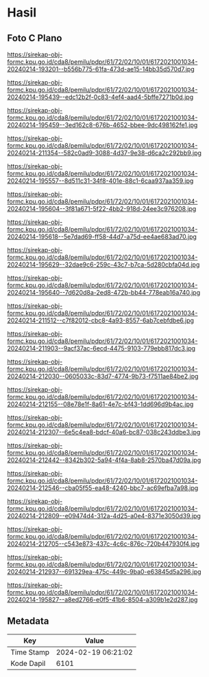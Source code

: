 # Hasil

## Foto C Plano

https://sirekap-obj-formc.kpu.go.id/cda8/pemilu/pdpr/61/72/02/10/01/6172021001034-20240214-193201--b556b775-61fa-473d-ae15-14bb35d570d7.jpg

https://sirekap-obj-formc.kpu.go.id/cda8/pemilu/pdpr/61/72/02/10/01/6172021001034-20240214-195439--edc12b2f-0c83-4ef4-aad4-5bffe7271b0d.jpg

https://sirekap-obj-formc.kpu.go.id/cda8/pemilu/pdpr/61/72/02/10/01/6172021001034-20240214-195459--3ed162c8-676b-4652-bbee-9dc498162fe1.jpg

https://sirekap-obj-formc.kpu.go.id/cda8/pemilu/pdpr/61/72/02/10/01/6172021001034-20240214-211354--582c0ad9-3088-4d37-9e38-d6ca2c292bb9.jpg

https://sirekap-obj-formc.kpu.go.id/cda8/pemilu/pdpr/61/72/02/10/01/6172021001034-20240214-195557--8d511c31-34f8-401e-88c1-6caa937aa359.jpg

https://sirekap-obj-formc.kpu.go.id/cda8/pemilu/pdpr/61/72/02/10/01/6172021001034-20240214-195604--3f81a671-5f22-4bb2-918d-24ee3c976208.jpg

https://sirekap-obj-formc.kpu.go.id/cda8/pemilu/pdpr/61/72/02/10/01/6172021001034-20240214-195618--5e7dad69-ff58-44d7-a75d-ee4ae683ad70.jpg

https://sirekap-obj-formc.kpu.go.id/cda8/pemilu/pdpr/61/72/02/10/01/6172021001034-20240214-195629--32dae9c6-259c-43c7-b7ca-5d280cbfa04d.jpg

https://sirekap-obj-formc.kpu.go.id/cda8/pemilu/pdpr/61/72/02/10/01/6172021001034-20240214-195640--7d620d8a-2ed8-472b-bb44-778eab16a740.jpg

https://sirekap-obj-formc.kpu.go.id/cda8/pemilu/pdpr/61/72/02/10/01/6172021001034-20240214-211512--c7f82012-cbc8-4a93-8557-6ab7cebfdbe6.jpg

https://sirekap-obj-formc.kpu.go.id/cda8/pemilu/pdpr/61/72/02/10/01/6172021001034-20240214-211903--9acf37ac-6ecd-4475-9103-779ebb817dc3.jpg

https://sirekap-obj-formc.kpu.go.id/cda8/pemilu/pdpr/61/72/02/10/01/6172021001034-20240214-212030--0605033c-83d7-4774-9b73-f7511ae84be2.jpg

https://sirekap-obj-formc.kpu.go.id/cda8/pemilu/pdpr/61/72/02/10/01/6172021001034-20240214-212155--08e78e1f-8a61-4e7c-bf43-1dd696d9b4ac.jpg

https://sirekap-obj-formc.kpu.go.id/cda8/pemilu/pdpr/61/72/02/10/01/6172021001034-20240214-212307--6e5c4ea8-bdcf-40a6-bc87-038c243ddbe3.jpg

https://sirekap-obj-formc.kpu.go.id/cda8/pemilu/pdpr/61/72/02/10/01/6172021001034-20240214-212442--8342b302-5a94-4f4a-8ab8-2570ba47d09a.jpg

https://sirekap-obj-formc.kpu.go.id/cda8/pemilu/pdpr/61/72/02/10/01/6172021001034-20240214-212546--cba05f55-ea48-4240-bbc7-ac69efba7a98.jpg

https://sirekap-obj-formc.kpu.go.id/cda8/pemilu/pdpr/61/72/02/10/01/6172021001034-20240214-212809--e09474d4-312a-4d25-a0e4-8371e3050d39.jpg

https://sirekap-obj-formc.kpu.go.id/cda8/pemilu/pdpr/61/72/02/10/01/6172021001034-20240214-212705--c543e873-437c-4c6c-876c-720b447930f4.jpg

https://sirekap-obj-formc.kpu.go.id/cda8/pemilu/pdpr/61/72/02/10/01/6172021001034-20240214-212937--691329ea-475c-449c-9ba0-e63845d5a296.jpg

https://sirekap-obj-formc.kpu.go.id/cda8/pemilu/pdpr/61/72/02/10/01/6172021001034-20240214-195827--a8ed2766-e0f5-41b6-8504-a309b1e2d287.jpg


## Metadata

| Key        | Value               |
| ---------- | ------------------- |
| Time Stamp | 2024-02-19 06:21:02 |
| Kode Dapil | 6101                |



